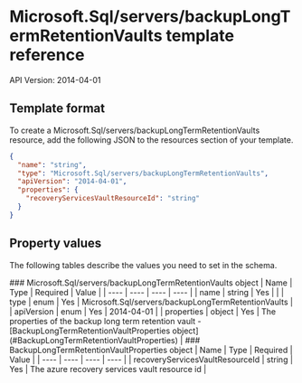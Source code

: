 # Microsoft.Sql/servers/backupLongTermRetentionVaults template reference
API Version: 2014-04-01
## Template format

To create a Microsoft.Sql/servers/backupLongTermRetentionVaults resource, add the following JSON to the resources section of your template.

```json
{
  "name": "string",
  "type": "Microsoft.Sql/servers/backupLongTermRetentionVaults",
  "apiVersion": "2014-04-01",
  "properties": {
    "recoveryServicesVaultResourceId": "string"
  }
}
```
## Property values

The following tables describe the values you need to set in the schema.

<a id="Microsoft.Sql/servers/backupLongTermRetentionVaults" />
### Microsoft.Sql/servers/backupLongTermRetentionVaults object
|  Name | Type | Required | Value |
|  ---- | ---- | ---- | ---- |
|  name | string | Yes |  |
|  type | enum | Yes | Microsoft.Sql/servers/backupLongTermRetentionVaults |
|  apiVersion | enum | Yes | 2014-04-01 |
|  properties | object | Yes | The properties of the backup long term retention vault - [BackupLongTermRetentionVaultProperties object](#BackupLongTermRetentionVaultProperties) |


<a id="BackupLongTermRetentionVaultProperties" />
### BackupLongTermRetentionVaultProperties object
|  Name | Type | Required | Value |
|  ---- | ---- | ---- | ---- |
|  recoveryServicesVaultResourceId | string | Yes | The azure recovery services vault resource id |

